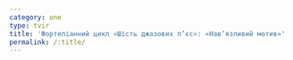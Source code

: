 ```yaml
---
category: one
type: tvir
title: 'Фортепіанний цикл «Шість джазових п’єс»: «Нав’язливий мотив»'
permalink: /:title/
---
```



